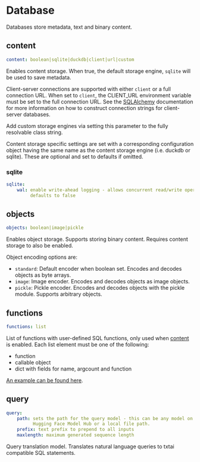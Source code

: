 # Database

Databases store metadata, text and binary content.

## content
```yaml
content: boolean|sqlite|duckdb|client|url|custom
```

Enables content storage. When true, the default storage engine, `sqlite` will be used to save metadata.

Client-server connections are supported with either `client` or a full connection URL. When set to `client`, the CLIENT_URL environment variable must be set to the full connection URL. See the [SQLAlchemy](https://docs.sqlalchemy.org/en/20/core/engines.html#database-urls) documentation for more information on how to construct connection strings for client-server databases.

Add custom storage engines via setting this parameter to the fully resolvable class string.

Content storage specific settings are set with a corresponding configuration object having the same name as the content storage engine (i.e. duckdb or sqlite). These are optional and set to defaults if omitted.

### sqlite
```yaml
sqlite:
    wal: enable write-ahead logging - allows concurrent read/write operations,
         defaults to false
```

## objects
```yaml
objects: boolean|image|pickle
```

Enables object storage. Supports storing binary content. Requires content storage to also be enabled.

Object encoding options are:

- `standard`: Default encoder when boolean set. Encodes and decodes objects as byte arrays.
- `image`: Image encoder. Encodes and decodes objects as image objects.
- `pickle`: Pickle encoder. Encodes and decodes objects with the pickle module. Supports arbitrary objects.

## functions
```yaml
functions: list
```

List of functions with user-defined SQL functions, only used when [content](#content) is enabled. Each list element must be one of the following:

- function
- callable object
- dict with fields for name, argcount and function

[An example can be found here](../../query#custom-sql-functions).

## query
```yaml
query:
    path: sets the path for the query model - this can be any model on the
          Hugging Face Model Hub or a local file path.
    prefix: text prefix to prepend to all inputs
    maxlength: maximum generated sequence length
```

Query translation model. Translates natural language queries to txtai compatible SQL statements.
